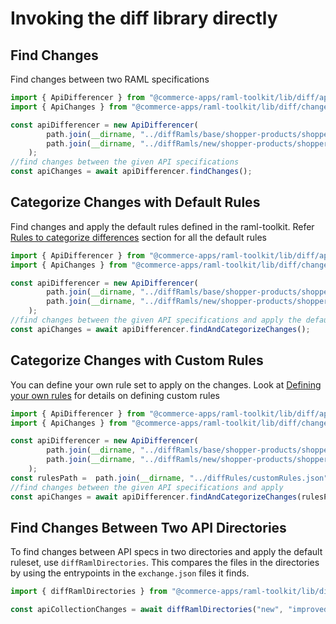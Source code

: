# Invoking the diff library directly

## Find Changes

Find changes between two RAML specifications

```typescript
import { ApiDifferencer } from "@commerce-apps/raml-toolkit/lib/diff/apiDifferencer";
import { ApiChanges } from "@commerce-apps/raml-toolkit/lib/diff/changes/apiChanges";

const apiDifferencer = new ApiDifferencer(
        path.join(__dirname, "../diffRamls/base/shopper-products/shopper-products.raml"),
        path.join(__dirname, "../diffRamls/new/shopper-products/shopper-products.raml")
    );
//find changes between the given API specifications
const apiChanges = await apiDifferencer.findChanges();
```

## Categorize Changes with Default Rules

Find changes and apply the default rules defined in the raml-toolkit. Refer [Rules to categorize differences](rules.md#Rules-to-categorize-differences) section for all the default rules

```typescript
import { ApiDifferencer } from "@commerce-apps/raml-toolkit/lib/diff/apiDifferencer";
import { ApiChanges } from "@commerce-apps/raml-toolkit/lib/diff/changes/apiChanges";

const apiDifferencer = new ApiDifferencer(
        path.join(__dirname, "../diffRamls/base/shopper-products/shopper-products.raml"),
        path.join(__dirname, "../diffRamls/new/shopper-products/shopper-products.raml")
    );
//find changes between the given API specifications and apply the default rules
const apiChanges = await apiDifferencer.findAndCategorizeChanges();
```

## Categorize Changes with Custom Rules

You can define your own rule set to apply on the changes. Look at [Defining your own rules](rules.md#Defining-your-own-rules) for details on defining custom rules

```typescript
import { ApiDifferencer } from "@commerce-apps/raml-toolkit/lib/diff/apiDifferencer";
import { ApiChanges } from "@commerce-apps/raml-toolkit/lib/diff/changes/apiChanges";

const apiDifferencer = new ApiDifferencer(
        path.join(__dirname, "../diffRamls/base/shopper-products/shopper-products.raml"),
        path.join(__dirname, "../diffRamls/new/shopper-products/shopper-products.raml")
    );
const rulesPath =  path.join(__dirname, "../diffRules/customRules.json");
//find changes between the given API specifications and apply
const apiChanges = await apiDifferencer.findAndCategorizeChanges(rulesPath);
```

## Find Changes Between Two API Directories

To find changes between API specs in two directories and apply the default ruleset, use `diffRamlDirectories`. This compares the files in the directories by using the entrypoints in the `exchange.json` files it finds.

```typescript
import { diffRamlDirectories } from "@commerce-apps/raml-toolkit/lib/diff";

const apiCollectionChanges = await diffRamlDirectories("new", "improved");
```
